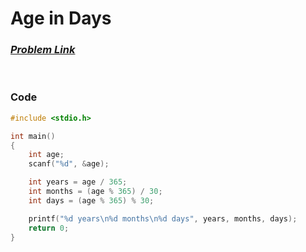 # Age in Days
### [*Problem Link*](https://codeforces.com/group/MWSDmqGsZm/contest/219158/problem/R)


<br> 

### Code
```c
#include <stdio.h>

int main()
{
    int age;
    scanf("%d", &age);

    int years = age / 365;
    int months = (age % 365) / 30;
    int days = (age % 365) % 30;

    printf("%d years\n%d months\n%d days", years, months, days);
    return 0;
}
```